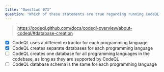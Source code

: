 ```yaml
---
title: "Question 071"
question: "Which of these statements are true regarding running CodeQL analysis on codebases with multiple programming languages? (Choose two.)"
---
```


> https://codeql.github.com/docs/codeql-overview/about-codeql/#database-creation
- [x] CodeQL uses a different extractor for each programming language
- [x] CodeQL creates separate databases for each programming language
- [ ] CodeQL creates one database for all programming languages in the codebase, as long as they are supported by CodeQL
- [ ] CodeQL database schema is the same for each programming language
